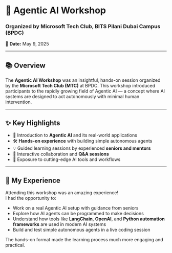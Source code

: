 # 🤖 Agentic AI Workshop  
### Organized by Microsoft Tech Club, BITS Pilani Dubai Campus (BPDC)  
📅 **Date:** May 9, 2025

---

## 📚 Overview

The **Agentic AI Workshop** was an insightful, hands-on session organized by the **Microsoft Tech Club (MTC)** at BPDC. This workshop introduced participants to the rapidly growing field of Agentic AI — a concept where AI systems are designed to act autonomously with minimal human intervention.

---

## ✨ Key Highlights

- 🧠 Introduction to **Agentic AI** and its real-world applications
- 🛠️ **Hands-on experience** with building simple autonomous agents
- 💡 Guided learning sessions by experienced **seniors and mentors**
- 🤝 Interactive collaboration and **Q&A sessions**
- 🚀 Exposure to cutting-edge AI tools and workflows

---

## 💬 My Experience

Attending this workshop was an amazing experience!  
I had the opportunity to:

- Work on a real Agentic AI setup with guidance from seniors
- Explore how AI agents can be programmed to make decisions
- Understand how tools like **LangChain**, **OpenAI**, and **Python automation frameworks** are used in modern AI systems
- Build and test simple autonomous agents in a live coding session

The hands-on format made the learning process much more engaging and practical.

